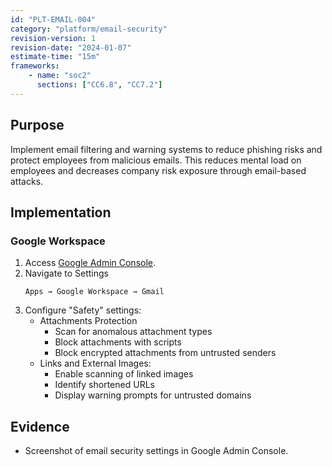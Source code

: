 ```yaml
---
id: "PLT-EMAIL-004"
category: "platform/email-security"
revision-version: 1
revision-date: "2024-01-07"
estimate-time: "15m"
frameworks:
    - name: "soc2"
      sections: ["CC6.8", "CC7.2"]
---
```


## Purpose

Implement email filtering and warning systems to reduce phishing risks
and protect employees from malicious emails. This reduces mental load
on employees and decreases company risk exposure through email-based
attacks.

## Implementation

### Google Workspace

1. Access [Google Admin Console](https://admin.google.com).
2. Navigate to Settings
   ```
   Apps → Google Workspace → Gmail
   ```
3. Configure "Safety" settings:
   - Attachments Protection
	 - Scan for anomalous attachment types
	 - Block attachments with scripts
	 - Block encrypted attachments from untrusted senders
   - Links and External Images:
	 - Enable scanning of linked images
	 - Identify shortened URLs
	 - Display warning prompts for untrusted domains

## Evidence

- Screenshot of email security settings in Google Admin Console.
